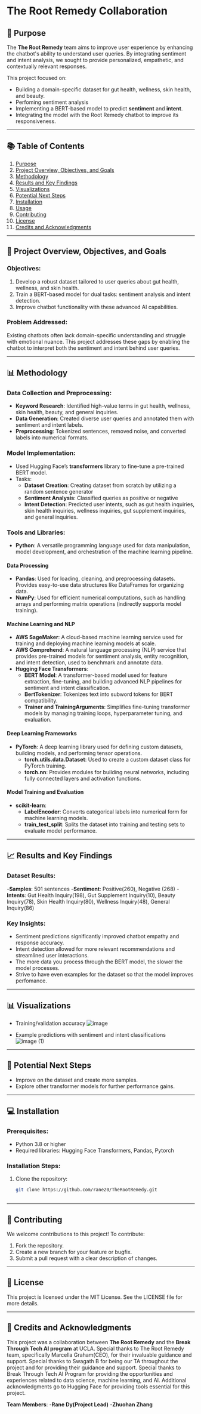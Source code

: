 # The Root Remedy Collaboration

## 📖 Purpose  

The **The Root Remedy** team aims to improve user experience by enhancing the chatbot's ability to understand user queries. By integrating sentiment and intent analysis, we sought to provide personalized, empathetic, and contextually relevant responses.  

This project focused on:  
- Building a domain-specific dataset for gut health, wellness, skin health, and beauty.
- Perfoming sentiment analysis
- Implementing a BERT-based model to predict **sentiment** and **intent**.  
- Integrating the model with the Root Remedy chatbot to improve its responsiveness.  

---

## 📚 Table of Contents  

1. [Purpose](#-purpose)  
2. [Project Overview, Objectives, and Goals](#-project-overview-objectives-and-goals)  
3. [Methodology](#-methodology)  
4. [Results and Key Findings](#-results-and-key-findings)  
5. [Visualizations](#-visualizations)  
6. [Potential Next Steps](#-potential-next-steps)  
7. [Installation](#-installation)  
8. [Usage](#-usage)  
9. [Contributing](#-contributing)  
10. [License](#-license)  
11. [Credits and Acknowledgments](#-credits-and-acknowledgments)  

---

## 🔨 Project Overview, Objectives, and Goals  

### Objectives:  
1. Develop a robust dataset tailored to user queries about gut health, wellness, and skin health.  
2. Train a BERT-based model for dual tasks: sentiment analysis and intent detection.  
3. Improve chatbot functionality with these advanced AI capabilities.  

### Problem Addressed:  
Existing chatbots often lack domain-specific understanding and struggle with emotional nuance. This project addresses these gaps by enabling the chatbot to interpret both the sentiment and intent behind user queries.  

---

## 📊 Methodology  

### Data Collection and Preprocessing:  
- **Keyword Research**: Identified high-value terms in gut health, wellness, skin health, beauty, and general inquiries.  
- **Data Generation**: Created diverse user queries and annotated them with sentiment and intent labels.  
- **Preprocessing**: Tokenized sentences, removed noise, and converted labels into numerical formats.  

### Model Implementation:  
- Used Hugging Face’s **transformers** library to fine-tune a pre-trained BERT model.  
- Tasks:
  - **Dataset Creation**: Creating dataset from scratch by utilizing a random sentence generator
  - **Sentiment Analysis**: Classified queries as positive or negative 
  - **Intent Detection**: Predicted user intents, such as gut health inquiries, skin health inquiries, wellness inquiries, gut supplement inquiries, and general inquiries. 

### Tools and Libraries:  
- **Python**: A versatile programming language used for data manipulation, model development, and orchestration of the machine learning pipeline.  

#### **Data Processing**  
- **Pandas**: Used for loading, cleaning, and preprocessing datasets. Provides easy-to-use data structures like DataFrames for organizing data.  
- **NumPy**: Used for efficient numerical computations, such as handling arrays and performing matrix operations (indirectly supports model training).  

#### **Machine Learning and NLP**  
- **AWS SageMaker**: A cloud-based machine learning service used for training and deploying machine learning models at scale.  
- **AWS Comprehend**: A natural language processing (NLP) service that provides pre-trained models for sentiment analysis, entity recognition, and intent detection, used to benchmark and annotate data.  
- **Hugging Face Transformers**:  
  - **BERT Model**: A transformer-based model used for feature extraction, fine-tuning, and building advanced NLP pipelines for sentiment and intent classification.  
  - **BertTokenizer**: Tokenizes text into subword tokens for BERT compatibility.  
  - **Trainer and TrainingArguments**: Simplifies fine-tuning transformer models by managing training loops, hyperparameter tuning, and evaluation.  

#### **Deep Learning Frameworks**  
- **PyTorch**: A deep learning library used for defining custom datasets, building models, and performing tensor operations.  
  - **torch.utils.data.Dataset**: Used to create a custom dataset class for PyTorch training.  
  - **torch.nn**: Provides modules for building neural networks, including fully connected layers and activation functions.  

#### **Model Training and Evaluation**  
- **scikit-learn**:  
  - **LabelEncoder**: Converts categorical labels into numerical form for machine learning models.  
  - **train_test_split**: Splits the dataset into training and testing sets to evaluate model performance.  

---

## 📈 Results and Key Findings  

### Dataset Results:
-**Samples**: 501 sentences
-**Sentiment**: Positive(260), Negative (268)
-**Intents**: Gut Health Inquiry(198), Gut Supplement Inquiry(10), Beauty Inquiry(78), Skin Health Inquiry(80), Wellness Inquiry(48), General Inquiry(86)

### Key Insights:  
- Sentiment predictions significantly improved chatbot empathy and response accuracy.  
- Intent detection allowed for more relevant recommendations and streamlined user interactions.
- The more data you process through the BERT model, the slower the model processes.
- Strive to have even examples for the dataset so that the model improves perfomance.

---

## 📊 Visualizations   
- Training/validation accuracy
![image](https://github.com/user-attachments/assets/fa019795-9198-4e9d-a5bc-5fc231d16d34)

- Example predictions with sentiment and intent classifications  
![image (1)](https://github.com/user-attachments/assets/076668f7-bd53-4624-a9c3-96c33712f93b)

---

## 🚀 Potential Next Steps  

- Improve on the dataset and create more samples.  
- Explore other transformer models for further performance gains.  

---

## 💻 Installation  

### Prerequisites:  
- Python 3.8 or higher  
- Required libraries: Hugging Face Transformers, Pandas, Pytorch

### Installation Steps:  
1. Clone the repository:  
   ```bash  
   git clone https://github.com/rane20/TheRootRemedy.git  
  
---


## 🤝 Contributing  

We welcome contributions to this project! To contribute:  
1. Fork the repository.  
2. Create a new branch for your feature or bugfix.  
3. Submit a pull request with a clear description of changes.  

---

## 📜 License  

This project is licensed under the MIT License. See the LICENSE file for more details.  

---

## 🌟 Credits and Acknowledgments  

This project was a collaboration between **The Root Remedy** and the **Break Through Tech AI program** at UCLA. 
Special thanks to The Root Remedy team, specifically Marcella Graham(CEO), for their invaluable guidance and support. 
Special thanks to Swagath B for being our TA throughout the project and for providing their guidance and support.
Special thanks to Break Through Tech AI Program for providing the opportunities and experiences related to data science, machine learning, and AI. 
Additional acknowledgments go to Hugging Face for providing tools essential for this project.  

**Team Members**: 
-**Rane Dy(Project Lead)**
-**Zhuohan Zhang**
